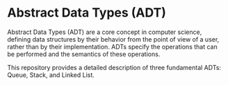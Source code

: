 # Abstract Data Types (ADT)


Abstract Data Types (ADT) are a core concept in computer science, defining data structures by their behavior from the point of view of a user, rather than by their implementation. ADTs specify the operations that can be performed and the semantics of these operations.

This repository provides a detailed description of three fundamental ADTs: Queue, Stack, and Linked List.




